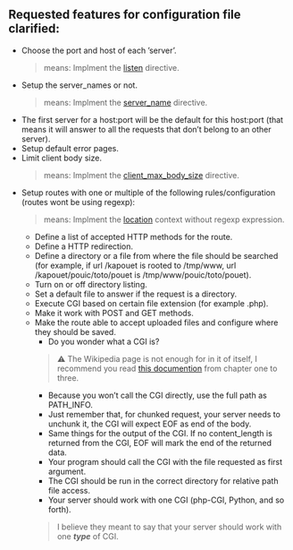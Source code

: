 ## Requested features for configuration file clarified:

- Choose the port and host of each ’server’.  
    >means: Implment the [listen](http://nginx.org/en/docs/http/ngx_http_core_module.html#listen) directive.
- Setup the server_names or not.
    >means: Implment the [server_name](http://nginx.org/en/docs/http/ngx_http_core_module.html#server_name) directive.
- The first server for a host:port will be the default for this host:port (that means 
it will answer to all the requests that don’t belong to an other server).
- Setup default error pages.
- Limit client body size.
    >means: Implment the [client_max_body_size](http://nginx.org/en/docs/http/ngx_http_core_module.html#client_max_body_size) directive.
- Setup routes with one or multiple of the following rules/configuration (routes wont be using regexp):
    >means: Implment the [location](http://nginx.org/en/docs/http/ngx_http_core_module.html#location) context without regexp expression.  
    - Define a list of accepted HTTP methods for the route.
    - Define a HTTP redirection.
    - Define a directory or a file from where the file should be searched (for example, if url /kapouet is rooted to /tmp/www, url /kapouet/pouic/toto/pouet is /tmp/www/pouic/toto/pouet).
    - Turn on or off directory listing.
    - Set a default file to answer if the request is a directory.
    - Execute CGI based on certain file extension (for example .php).
    - Make it work with POST and GET methods.
    - Make the route able to accept uploaded files and configure where they should be saved.
        - Do you wonder what a CGI is?
        >⚠️ The Wikipedia page is not enough for in it of itself, I recommend you read [this documention](https://www.oreilly.com/library/view/cgi-programming-on/9781565921689/04_chapter-01.html) from chapter one to three.
        - Because you won’t call the CGI directly, use the full path as PATH_INFO.
        - Just remember that, for chunked request, your server needs to unchunk it, the CGI will expect EOF as end of the body.
        - Same things for the output of the CGI. If no content_length is returned from the CGI, EOF will mark the end of the returned data.
        - Your program should call the CGI with the file requested as first argument.
        - The CGI should be run in the correct directory for relative path file access.
        - Your server should work with one CGI (php-CGI, Python, and so forth).
        > I believe they meant to say that your server should work with one ***type*** of CGI.